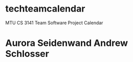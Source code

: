 techteamcalendar
================

MTU CS 3141 Team Software Project Calendar

Aurora Seidenwand
Andrew Schlosser
================

